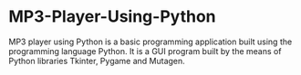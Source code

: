 # MP3-Player-Using-Python
MP3 player using Python is a basic programming application built using the programming language Python. It is a GUI program built by the means of Python libraries Tkinter, Pygame and Mutagen.
